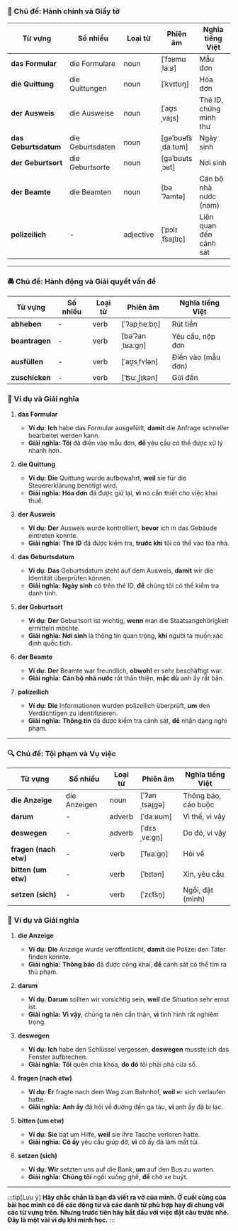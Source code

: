 ### **📝 Chủ đề: Hành chính và Giấy tờ**

|**Từ vựng**|**Số nhiều**|**Loại từ**|**Phiên âm**|**Nghĩa tiếng Việt**|
|---|---|---|---|---|
|**das Formular**|die Formulare|noun|[ˈfɔʁmʊˌlaːʁ]|Mẫu đơn|
|**die Quittung**|die Quittungen|noun|[ˈkvɪtʊŋ]|Hóa đơn|
|**der Ausweis**|die Ausweise|noun|[ˈaʊ̯sˌvaɪ̯s]|Thẻ ID, chứng minh thư|
|**das Geburtsdatum**|die Geburtsdaten|noun|[ɡəˈbʊʁt͡sˌdaːtʊm]|Ngày sinh|
|**der Geburtsort**|die Geburtsorte|noun|[ɡəˈbʊʁtsˌɔʁt]|Nơi sinh|
|**der Beamte**|die Beamten|noun|[bəˈʔamtə]|Cán bộ nhà nước (nam)|
|**polizeilich**|-|adjective|[ˈpɔlɪˌt͡saɪ̯lɪç]|Liên quan đến cảnh sát|

---

### **🚔 Chủ đề: Hành động và Giải quyết vấn đề**

|**Từ vựng**|**Số nhiều**|**Loại từ**|**Phiên âm**|**Nghĩa tiếng Việt**|
|---|---|---|---|---|
|**abheben**|-|verb|[ˈʔapˌheːbn̩]|Rút tiền|
|**beantragen**|-|verb|[bəˈʔanˌtʁaːɡn̩]|Yêu cầu, nộp đơn|
|**ausfüllen**|-|verb|[ˈaʊ̯sˌfʏlən]|Điền vào (mẫu đơn)|
|**zuschicken**|-|verb|[ˈʦuːˌʃɪkən]|Gửi đến|

### **📌 Ví dụ và Giải nghĩa**

1. **das Formular**
    
    - **Ví dụ:** **Ich** habe das Formular ausgefüllt, **damit** die Anfrage schneller bearbeitet werden kann.
    - **Giải nghĩa:** **Tôi** đã điền vào mẫu đơn, **để** yêu cầu có thể được xử lý nhanh hơn.
2. **die Quittung**
    
    - **Ví dụ:** **Die** Quittung wurde aufbewahrt, **weil** sie für die Steuererklärung benötigt wird.
    - **Giải nghĩa:** **Hóa đơn** đã được giữ lại, **vì** nó cần thiết cho việc khai thuế.
3. **der Ausweis**
    
    - **Ví dụ:** **Der** Ausweis wurde kontrolliert, **bevor** ich in das Gebäude eintreten konnte.
    - **Giải nghĩa:** **Thẻ ID** đã được kiểm tra, **trước khi** tôi có thể vào tòa nhà.
4. **das Geburtsdatum**
    
    - **Ví dụ:** **Das** Geburtsdatum steht auf dem Ausweis, **damit** wir die Identität überprüfen können.
    - **Giải nghĩa:** **Ngày sinh** có trên thẻ ID, **để** chúng tôi có thể kiểm tra danh tính.
5. **der Geburtsort**
    
    - **Ví dụ:** **Der** Geburtsort ist wichtig, **wenn** man die Staatsangehörigkeit ermitteln möchte.
    - **Giải nghĩa:** **Nơi sinh** là thông tin quan trọng, **khi** người ta muốn xác định quốc tịch.
6. **der Beamte**
    
    - **Ví dụ:** **Der** Beamte war freundlich, **obwohl** er sehr beschäftigt war.
    - **Giải nghĩa:** **Cán bộ nhà nước** rất thân thiện, **mặc dù** anh ấy rất bận.
7. **polizeilich**
    
    - **Ví dụ:** **Die** Informationen wurden polizeilich überprüft, **um** den Verdächtigen zu identifizieren.
    - **Giải nghĩa:** **Thông tin** đã được kiểm tra cảnh sát, **để** nhận dạng nghi phạm.



---

### **🔍 Chủ đề: Tội phạm và Vụ việc**

| **Từ vựng**           | **Số nhiều** | **Loại từ** | **Phiên âm**   | **Nghĩa tiếng Việt** |
| --------------------- | ------------ | ----------- | -------------- | -------------------- |
| **die Anzeige**       | die Anzeigen | noun        | [ˈʔanˌtsaɪ̯ɡə] | Thông báo, cáo buộc  |
| **darum**             | -            | adverb      | [ˈdaːʁʊm]      | Vì thế, vì vậy       |
| **deswegen**          | -            | adverb      | [ˈdɛsˌveːɡn̩]  | Do đó, vì vậy        |
| **fragen (nach etw)** | -            | verb        | [ˈfʁaːɡn̩]     | Hỏi về               |
| **bitten (um etw)**   | -            | verb        | [ˈbɪtən]       | Xin, yêu cầu         |
| **setzen (sich)**     | -            | verb        | [ˈzɛt͡sn̩]     | Ngồi, đặt (mình)     |

### **📌 Ví dụ và Giải nghĩa**

1. **die Anzeige**
    
    - **Ví dụ:** **Die** Anzeige wurde veröffentlicht, **damit** die Polizei den Täter finden konnte.
    - **Giải nghĩa:** **Thông báo** đã được công khai, **để** cảnh sát có thể tìm ra thủ phạm.
2. **darum**
    
    - **Ví dụ:** **Darum** sollten wir vorsichtig sein, **weil** die Situation sehr ernst ist.
    - **Giải nghĩa:** **Vì vậy**, chúng ta nên cẩn thận, **vì** tình hình rất nghiêm trọng.
3. **deswegen**
    
    - **Ví dụ:** **Ich** habe den Schlüssel vergessen, **deswegen** musste ich das Fenster aufbrechen.
    - **Giải nghĩa:** **Tôi** quên chìa khóa, **do đó** tôi phải phá cửa sổ.
4. **fragen (nach etw)**
    
    - **Ví dụ:** **Er** fragte nach dem Weg zum Bahnhof, **weil** er sich verlaufen hatte.
    - **Giải nghĩa:** **Anh ấy** đã hỏi về đường đến ga tàu, **vì** anh ấy đã bị lạc.
5. **bitten (um etw)**
    
    - **Ví dụ:** **Sie** bat um Hilfe, **weil** sie ihre Tasche verloren hatte.
    - **Giải nghĩa:** **Cô ấy** yêu cầu giúp đỡ, **vì** cô ấy đã làm mất túi.
6. **setzen (sich)**
    
    - **Ví dụ:** **Wir** setzten uns auf die Bank, **um** auf den Bus zu warten.
    - **Giải nghĩa:** **Chúng tôi** ngồi xuống ghế, **để** chờ xe buýt.



---
:::tip[Lưu ý]
**Hãy chắc chắn là bạn đã viết ra vở của mình. Ở cuối cùng của bài học mình có để các động từ và các danh từ phù hợp hay đi chung với các từ vựng trên. Nhưng trước tiên hãy bắt đầu với việc đặt câu trước nhé. Đây là một vài ví dụ khi mình học.**
:::
